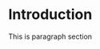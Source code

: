<Html>
  <head>
    <title>This is title page</title>
  </head>
  <body>
    <H1>Introduction</H1>
    <p>This is paragraph section</p>
  </body>
</html>

